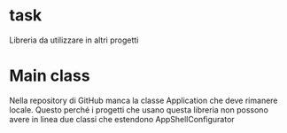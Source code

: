 # task
Libreria da utilizzare in altri progetti

# Main class
Nella repository di GitHub manca la classe Application che deve rimanere locale.
Questo perché i progetti che usano questa libreria non possono avere in linea due classi che estendono AppShellConfigurator

